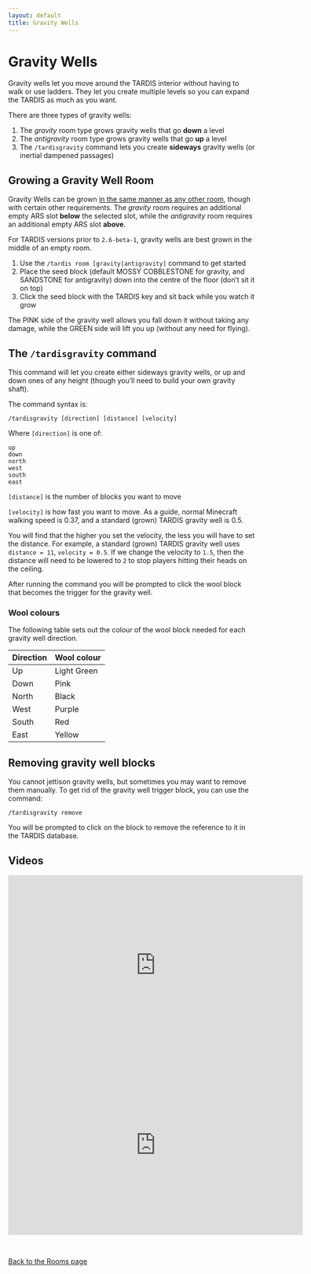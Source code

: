 ```yaml
---
layout: default
title: Gravity Wells
---
```


# Gravity Wells

Gravity wells let you move around the TARDIS interior without having to walk or use ladders. They let you create
multiple levels so you can expand the TARDIS as much as you want.

There are three types of gravity wells:

1. The _gravity_ room type grows gravity wells that go **down** a level
2. The _antigravity_ room type grows gravity wells that go **up** a level
3. The `/tardisgravity` command lets you create **sideways** gravity wells (or inertial dampened passages)

## Growing a Gravity Well Room

Gravity Wells can be grown [in the same manner as any other room](rooms#growing), though with certain other
requirements. The _gravity_ room requires an additional empty ARS slot **below** the selected slot, while the
_antigravity_ room requires an additional empty ARS slot **above**.

For TARDIS versions prior to `2.6-beta-1`, gravity wells are best grown in the middle of an empty room.

1. Use the `/tardis room [gravity|antigravity]` command to get started
2. Place the seed block (default MOSSY COBBLESTONE for gravity, and SANDSTONE for antigravity) down into the centre of
   the floor (don’t sit it on top)
3. Click the seed block with the TARDIS key and sit back while you watch it grow

The PINK side of the gravity well allows you fall down it without taking any damage, while the GREEN side will lift you
up (without any need for flying).

## The `/tardisgravity` command

This command will let you create either sideways gravity wells, or up and down ones of any height (though you’ll need to
build your own gravity shaft).

The command syntax is:

    /tardisgravity [direction] [distance] [velocity]

Where `[direction]` is one of:

    up
    down
    north
    west
    south
    east

`[distance]` is the number of blocks you want to move

`[velocity]` is how fast you want to move. As a guide, normal Minecraft walking speed is 0.37, and a standard (grown)
TARDIS gravity well is 0.5.

You will find that the higher you set the velocity, the less you will have to set the distance. For example, a
standard (grown) TARDIS gravity well uses `distance = 11`, `velocity = 0.5`. If we change the velocity to `1.5`, then
the distance will need to be lowered to `2` to stop players hitting their heads on the ceiling.

After running the command you will be prompted to click the wool block that becomes the trigger for the gravity well.

### Wool colours

The following table sets out the colour of the wool block needed for each gravity well direction.

| Direction | Wool colour |
|-----------|-------------|
| Up        | Light Green |
| Down      | Pink        |
| North     | Black       |
| West      | Purple      |
| South     | Red         |
| East      | Yellow      |

## Removing gravity well blocks

You cannot jettison gravity wells, but sometimes you may want to remove them manually. To get rid of the gravity well
trigger block, you can use the command:

    /tardisgravity remove

You will be prompted to click on the block to remove the reference to it in the TARDIS database.

## Videos

<iframe src="https://player.vimeo.com/video/58275849" width="600" height="366" frameborder="0" webkitallowfullscreen mozallowfullscreen allowfullscreen></iframe><iframe src="https://player.vimeo.com/video/61447553" width="600" height="366" frameborder="0" webkitallowfullscreen mozallowfullscreen allowfullscreen></iframe>

&nbsp;

[Back to the Rooms page](rooms)

